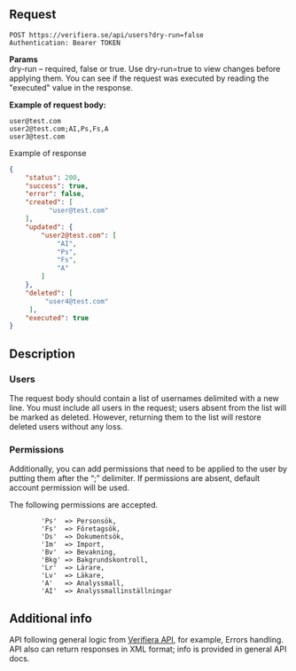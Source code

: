 ## Request

```
POST https://verifiera.se/api/users?dry-run=false   
Authentication: Bearer TOKEN
```

**Params**  
dry-run – required, false or true. Use dry-run=true to view changes before applying them. You can see if the request was executed by reading the "executed" value in the response.

**Example of request body:**   
```raw
user@test.com   
user2@test.com;AI,Ps,Fs,A   
user3@test.com
```
 

Example of response 
```json
{
    "status": 200,
    "success": true,
    "error": false,
    "created": [
          "user@test.com"
    ],
    "updated": {
        "user2@test.com": [
            "AI",
            "Ps",
            "Fs",
            "A"
        ]
    },
    "deleted": [
         "user4@test.com"
     ],
    "executed": true
}
```
 

## Description
### Users
The request body should contain a list of usernames delimited with a new line. You must include all users in the request; users absent from the list will be marked as deleted. 
However, returning them to the list will restore deleted users without any loss.   
### Permissions
Additionally, you can add permissions that need to be applied to the user by putting them after the “;” delimiter. 
If permissions are absent, default account permission will be used. 

The following permissions are accepted.
```
        'Ps'  => Personsök,
        'Fs'  => Företagsök,
        'Ds'  => Dokumentsök,
        'Im'  => Import,
        'Bv'  => Bevakning,
        'Bkg' => Bakgrundskontroll,
        'Lr'  => Lärare,
        'Lv'  => Läkare,
        'A'   => Analyssmall,
        'AI'  => Analyssmallinställningar
```

## Additional info
API following general logic from [Verifiera API](https://verifiera.se/docs/api), for example, Errors handling.  
API also can return responses in XML format; info is provided in general API docs.
